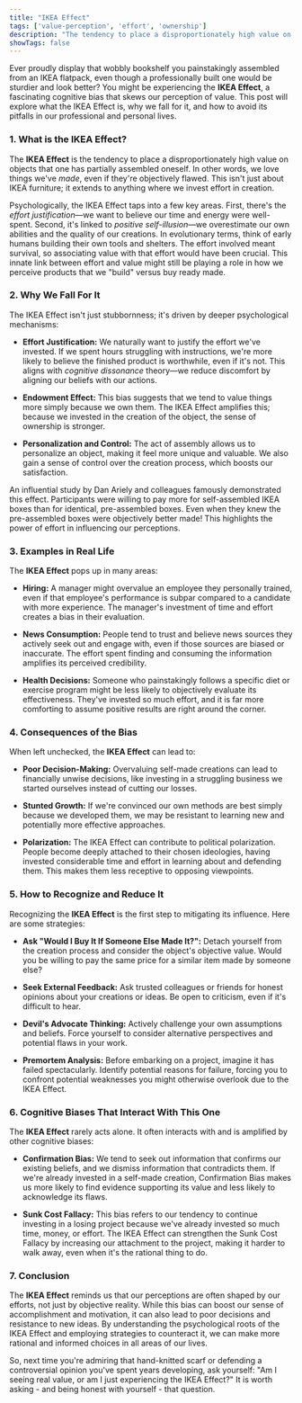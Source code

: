 ```yaml
---
title: "IKEA Effect"
tags: ['value-perception', 'effort', 'ownership']
description: "The tendency to place a disproportionately high value on objects that one has partially assembled oneself."
showTags: false
---
```



Ever proudly display that wobbly bookshelf you painstakingly assembled from an IKEA flatpack, even though a professionally built one would be sturdier and look better? You might be experiencing the **IKEA Effect**, a fascinating cognitive bias that skews our perception of value. This post will explore what the IKEA Effect is, why we fall for it, and how to avoid its pitfalls in our professional and personal lives.

### 1. What is the IKEA Effect?

The **IKEA Effect** is the tendency to place a disproportionately high value on objects that one has partially assembled oneself. In other words, we love things we've *made*, even if they're objectively flawed. This isn't just about IKEA furniture; it extends to anything where we invest effort in creation.

Psychologically, the IKEA Effect taps into a few key areas. First, there's the *effort justification*—we want to believe our time and energy were well-spent. Second, it's linked to *positive self-illusion*—we overestimate our own abilities and the quality of our creations. In evolutionary terms, think of early humans building their own tools and shelters. The effort involved meant survival, so associating value with that effort would have been crucial. This innate link between effort and value might still be playing a role in how we perceive products that we "build" versus buy ready made.

### 2. Why We Fall For It

The IKEA Effect isn't just stubbornness; it's driven by deeper psychological mechanisms:

*   **Effort Justification:** We naturally want to justify the effort we've invested. If we spent hours struggling with instructions, we're more likely to believe the finished product is worthwhile, even if it's not. This aligns with *cognitive dissonance* theory—we reduce discomfort by aligning our beliefs with our actions.

*   **Endowment Effect:** This bias suggests that we tend to value things more simply because we own them. The IKEA Effect amplifies this; because we invested in the creation of the object, the sense of ownership is stronger.

*   **Personalization and Control:** The act of assembly allows us to personalize an object, making it feel more unique and valuable. We also gain a sense of control over the creation process, which boosts our satisfaction.

An influential study by Dan Ariely and colleagues famously demonstrated this effect. Participants were willing to pay more for self-assembled IKEA boxes than for identical, pre-assembled boxes. Even when they knew the pre-assembled boxes were objectively better made! This highlights the power of effort in influencing our perceptions.

### 3. Examples in Real Life

The **IKEA Effect** pops up in many areas:

*   **Hiring:** A manager might overvalue an employee they personally trained, even if that employee's performance is subpar compared to a candidate with more experience. The manager's investment of time and effort creates a bias in their evaluation.

*   **News Consumption:** People tend to trust and believe news sources they actively seek out and engage with, even if those sources are biased or inaccurate. The effort spent finding and consuming the information amplifies its perceived credibility.

*   **Health Decisions:** Someone who painstakingly follows a specific diet or exercise program might be less likely to objectively evaluate its effectiveness. They've invested so much effort, and it is far more comforting to assume positive results are right around the corner.

### 4. Consequences of the Bias

When left unchecked, the **IKEA Effect** can lead to:

*   **Poor Decision-Making:** Overvaluing self-made creations can lead to financially unwise decisions, like investing in a struggling business we started ourselves instead of cutting our losses.

*   **Stunted Growth:** If we're convinced our own methods are best simply because we developed them, we may be resistant to learning new and potentially more effective approaches.

*   **Polarization:** The IKEA Effect can contribute to political polarization. People become deeply attached to their chosen ideologies, having invested considerable time and effort in learning about and defending them. This makes them less receptive to opposing viewpoints.

### 5. How to Recognize and Reduce It

Recognizing the **IKEA Effect** is the first step to mitigating its influence. Here are some strategies:

*   **Ask "Would I Buy It If Someone Else Made It?":** Detach yourself from the creation process and consider the object's objective value. Would you be willing to pay the same price for a similar item made by someone else?

*   **Seek External Feedback:** Ask trusted colleagues or friends for honest opinions about your creations or ideas. Be open to criticism, even if it's difficult to hear.

*   **Devil's Advocate Thinking:** Actively challenge your own assumptions and beliefs. Force yourself to consider alternative perspectives and potential flaws in your work.

*   **Premortem Analysis:** Before embarking on a project, imagine it has failed spectacularly. Identify potential reasons for failure, forcing you to confront potential weaknesses you might otherwise overlook due to the IKEA Effect.

### 6. Cognitive Biases That Interact With This One

The **IKEA Effect** rarely acts alone. It often interacts with and is amplified by other cognitive biases:

*   **Confirmation Bias:** We tend to seek out information that confirms our existing beliefs, and we dismiss information that contradicts them. If we're already invested in a self-made creation, Confirmation Bias makes us more likely to find evidence supporting its value and less likely to acknowledge its flaws.

*   **Sunk Cost Fallacy:** This bias refers to our tendency to continue investing in a losing project because we've already invested so much time, money, or effort. The IKEA Effect can strengthen the Sunk Cost Fallacy by increasing our attachment to the project, making it harder to walk away, even when it's the rational thing to do.

### 7. Conclusion

The **IKEA Effect** reminds us that our perceptions are often shaped by our efforts, not just by objective reality. While this bias can boost our sense of accomplishment and motivation, it can also lead to poor decisions and resistance to new ideas. By understanding the psychological roots of the IKEA Effect and employing strategies to counteract it, we can make more rational and informed choices in all areas of our lives.

So, next time you're admiring that hand-knitted scarf or defending a controversial opinion you've spent years developing, ask yourself: "Am I seeing real value, or am I just experiencing the IKEA Effect?" It is worth asking - and being honest with yourself - that question.

